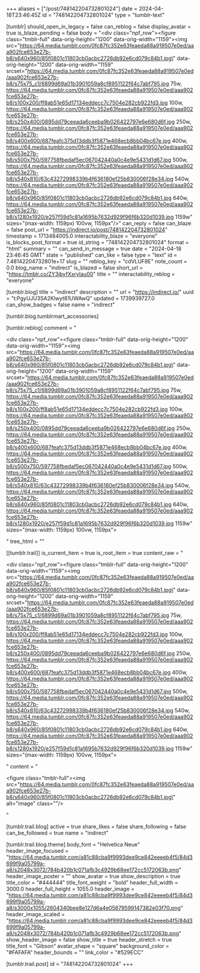 +++
aliases = ["/post/748142204732801024"]
date = 2024-04-18T23:46:45Z
id = "748142204732801024"
type = "tumblr-text"

[tumblr]
should_open_in_legacy = false
can_reblog = false
display_avatar = true
is_blaze_pending = false
body = "<div class=\"npf_row\"><figure class=\"tmblr-full\" data-orig-height=\"1200\" data-orig-width=\"1159\"><img src=\"https://64.media.tumblr.com/0fc87fc352e63feaeda88a919507e0ed/aaa902fce653e27b-b8/s640x960/85f0801c11803cb0acbc2726db92e6cd079c84b1.jpg\" data-orig-height=\"1200\" data-orig-width=\"1159\" srcset=\"https://64.media.tumblr.com/0fc87fc352e63feaeda88a919507e0ed/aaa902fce653e27b-b8/s75x75_c1/6899d69a01b3901059a8cf8951122f64c7abf795.jpg 75w, https://64.media.tumblr.com/0fc87fc352e63feaeda88a919507e0ed/aaa902fce653e27b-b8/s100x200/ff8ab51e65d17134eddecc7c7504e282cb922fd3.jpg 100w, https://64.media.tumblr.com/0fc87fc352e63feaeda88a919507e0ed/aaa902fce653e27b-b8/s250x400/0895dd79ceeada6ceeba9b026422797e6e680d6f.jpg 250w, https://64.media.tumblr.com/0fc87fc352e63feaeda88a919507e0ed/aaa902fce653e27b-b8/s400x600/687feafc375d13ddb3f5871e468ecb8bb04bc67e.jpg 400w, https://64.media.tumblr.com/0fc87fc352e63feaeda88a919507e0ed/aaa902fce653e27b-b8/s500x750/597758fbedaf5ec067042440a0c4e9e5431d1d67.jpg 500w, https://64.media.tumblr.com/0fc87fc352e63feaeda88a919507e0ed/aaa902fce653e27b-b8/s540x810/63c43272998339b4f636180ef25b830006f28e34.jpg 540w, https://64.media.tumblr.com/0fc87fc352e63feaeda88a919507e0ed/aaa902fce653e27b-b8/s640x960/85f0801c11803cb0acbc2726db92e6cd079c84b1.jpg 640w, https://64.media.tumblr.com/0fc87fc352e63feaeda88a919507e0ed/aaa902fce653e27b-b8/s1280x1920/e257f59d1c81a1695b7632d929f96f6b320d1039.jpg 1159w\" sizes=\"(max-width: 1159px) 100vw, 1159px\"/></figure></div>"
can_reply = false
can_blaze = false
post_url = "https://indirect.io/post/748142204732801024"
timestamp = 1713484005.0
interactability_blaze = "everyone"
is_blocks_post_format = true
id_string = "748142204732801024"
format = "html"
summary = ""
can_send_in_message = true
date = "2024-04-18 23:46:45 GMT"
state = "published"
can_like = false
type = "text"
id = 7.48142204732801e+17
slug = ""
reblog_key = "cdVLUF8E"
note_count = 0.0
blog_name = "indirect"
is_blazed = false
short_url = "https://tmblr.co/ZY3jbyfXxryIau00"
title = ""
interactability_reblog = "everyone"

[tumblr.blog]
title = "indirect"
description = ""
url = "https://indirect.io/"
uuid = "t:PgyUJU3SA2Klwyt81UWAwQ"
updated = 1739939727.0
can_show_badges = false
name = "indirect"

[tumblr.blog.tumblrmart_accessories]

[tumblr.reblog]
comment = "<p><div class=\"npf_row\"><figure class=\"tmblr-full\" data-orig-height=\"1200\" data-orig-width=\"1159\"><img src=\"https://64.media.tumblr.com/0fc87fc352e63feaeda88a919507e0ed/aaa902fce653e27b-b8/s640x960/85f0801c11803cb0acbc2726db92e6cd079c84b1.jpg\" data-orig-height=\"1200\" data-orig-width=\"1159\" srcset=\"https://64.media.tumblr.com/0fc87fc352e63feaeda88a919507e0ed/aaa902fce653e27b-b8/s75x75_c1/6899d69a01b3901059a8cf8951122f64c7abf795.jpg 75w, https://64.media.tumblr.com/0fc87fc352e63feaeda88a919507e0ed/aaa902fce653e27b-b8/s100x200/ff8ab51e65d17134eddecc7c7504e282cb922fd3.jpg 100w, https://64.media.tumblr.com/0fc87fc352e63feaeda88a919507e0ed/aaa902fce653e27b-b8/s250x400/0895dd79ceeada6ceeba9b026422797e6e680d6f.jpg 250w, https://64.media.tumblr.com/0fc87fc352e63feaeda88a919507e0ed/aaa902fce653e27b-b8/s400x600/687feafc375d13ddb3f5871e468ecb8bb04bc67e.jpg 400w, https://64.media.tumblr.com/0fc87fc352e63feaeda88a919507e0ed/aaa902fce653e27b-b8/s500x750/597758fbedaf5ec067042440a0c4e9e5431d1d67.jpg 500w, https://64.media.tumblr.com/0fc87fc352e63feaeda88a919507e0ed/aaa902fce653e27b-b8/s540x810/63c43272998339b4f636180ef25b830006f28e34.jpg 540w, https://64.media.tumblr.com/0fc87fc352e63feaeda88a919507e0ed/aaa902fce653e27b-b8/s640x960/85f0801c11803cb0acbc2726db92e6cd079c84b1.jpg 640w, https://64.media.tumblr.com/0fc87fc352e63feaeda88a919507e0ed/aaa902fce653e27b-b8/s1280x1920/e257f59d1c81a1695b7632d929f96f6b320d1039.jpg 1159w\" sizes=\"(max-width: 1159px) 100vw, 1159px\"></figure></div></p>"
tree_html = ""

[[tumblr.trail]]
is_current_item = true
is_root_item = true
content_raw = "<p><div class=\"npf_row\"><figure class=\"tmblr-full\" data-orig-height=\"1200\" data-orig-width=\"1159\"><img src=\"https://64.media.tumblr.com/0fc87fc352e63feaeda88a919507e0ed/aaa902fce653e27b-b8/s640x960/85f0801c11803cb0acbc2726db92e6cd079c84b1.jpg\" data-orig-height=\"1200\" data-orig-width=\"1159\" srcset=\"https://64.media.tumblr.com/0fc87fc352e63feaeda88a919507e0ed/aaa902fce653e27b-b8/s75x75_c1/6899d69a01b3901059a8cf8951122f64c7abf795.jpg 75w, https://64.media.tumblr.com/0fc87fc352e63feaeda88a919507e0ed/aaa902fce653e27b-b8/s100x200/ff8ab51e65d17134eddecc7c7504e282cb922fd3.jpg 100w, https://64.media.tumblr.com/0fc87fc352e63feaeda88a919507e0ed/aaa902fce653e27b-b8/s250x400/0895dd79ceeada6ceeba9b026422797e6e680d6f.jpg 250w, https://64.media.tumblr.com/0fc87fc352e63feaeda88a919507e0ed/aaa902fce653e27b-b8/s400x600/687feafc375d13ddb3f5871e468ecb8bb04bc67e.jpg 400w, https://64.media.tumblr.com/0fc87fc352e63feaeda88a919507e0ed/aaa902fce653e27b-b8/s500x750/597758fbedaf5ec067042440a0c4e9e5431d1d67.jpg 500w, https://64.media.tumblr.com/0fc87fc352e63feaeda88a919507e0ed/aaa902fce653e27b-b8/s540x810/63c43272998339b4f636180ef25b830006f28e34.jpg 540w, https://64.media.tumblr.com/0fc87fc352e63feaeda88a919507e0ed/aaa902fce653e27b-b8/s640x960/85f0801c11803cb0acbc2726db92e6cd079c84b1.jpg 640w, https://64.media.tumblr.com/0fc87fc352e63feaeda88a919507e0ed/aaa902fce653e27b-b8/s1280x1920/e257f59d1c81a1695b7632d929f96f6b320d1039.jpg 1159w\" sizes=\"(max-width: 1159px) 100vw, 1159px\"></figure></div></p>"
content = "<p><figure class=\"tmblr-full\"><img src=\"https://64.media.tumblr.com/0fc87fc352e63feaeda88a919507e0ed/aaa902fce653e27b-b8/s640x960/85f0801c11803cb0acbc2726db92e6cd079c84b1.jpg\" alt=\"image\" class=\"\"/></figure></p>"

[tumblr.trail.blog]
active = true
share_likes = false
share_following = false
can_be_followed = true
name = "indirect"

[tumblr.trail.blog.theme]
body_font = "Helvetica Neue"
header_image_focused = "https://64.media.tumblr.com/a81c88cba9f9993dee9ce842eeeeb4f5/84d3699f9a05799a-a8/s2048x3072/784b420b1c071afb3c4929b68ee172cc5172063b.png"
header_image_poster = ""
show_avatar = true
show_description = true
title_color = "#444444"
title_font_weight = "bold"
header_full_width = 3000.0
header_full_height = 1055.0
header_image = "https://64.media.tumblr.com/a81c88cba9f9993dee9ce842eeeeb4f5/84d3699f9a05799a-a8/s3000x1055/2604340bee8e127d6a4e05679599147382e03f70.png"
header_image_scaled = "https://64.media.tumblr.com/a81c88cba9f9993dee9ce842eeeeb4f5/84d3699f9a05799a-a8/s2048x3072/784b420b1c071afb3c4929b68ee172cc5172063b.png"
show_header_image = false
show_title = true
header_stretch = true
title_font = "Gibson"
avatar_shape = "square"
background_color = "#FAFAFA"
header_bounds = ""
link_color = "#529ECC"

[tumblr.trail.post]
id = "748142204732801024"
+++
